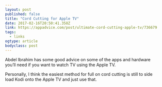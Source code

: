 ```yaml
---
layout: post 
published: false 
title: "Cord Cutting for Apple TV" 
date: 2017-02-16T20:50:41.358Z 
link: https://appadvice.com/post/ultimate-cord-cutting-apple-tv/736679 
tags:
  - links
ogtype: article 
bodyclass: post 
---
```


Abdel Ibrahim has some good advice on some of the apps and hardware you’ll need if you want to watch TV using the Apple TV.

Personally, I think the easiest method for full on cord cutting is still to side load Kodi onto the Apple TV and just use that. 
